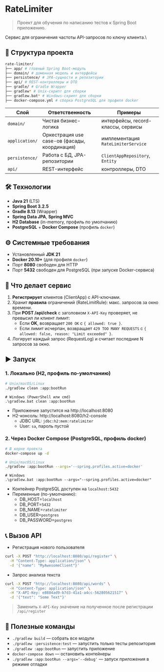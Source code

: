 # RateLimiter

> Проект для обучения по написанию тестов к Spring Boot
приложению.

Сервис для ограничения частоты API-запросов по ключу клиента.\

## 📂 Структура проекта

```bash
rate-limiter/
├── app/ # главный Spring Boot-модуль
├── domain/ # доменная модель и интерфейсы
├── persistence/ # JPA-сущности и репозитории
├── api/ # REST-контроллеры и DTO
├── gradle/ # Gradle Wrapper
├── gradlew* # Unix-скрипт для сборки
├── gradlew.bat* # Windows-скрипт для сборки
├── docker-compose.yml # сборка PostgreSQL для профиля docker
```

| Слой            | Ответственность                               | Примеры                            |
|-----------------|-----------------------------------------------|------------------------------------|
| `domain/`       | Чистая бизнес-логика                          | интерфейсы, record-классы, сервисы |
| `application/`  | Оркестрация use case-ов (фасады, координация) | имплементация `RateLimiterService` |
| `persistence/`  | Работа с БД, JPA-репозитории                  | `ClientAppRepository`, `Entity`    |
| `api/`          | REST-интерфейс                                | контроллеры, DTO                   |

## 🛠 Технологии

- **Java 21** (LTS)
- **Spring Boot 3.2.5**
- **Gradle 8.13** (Wrapper)
- **Spring Data JPA**, **Spring MVC**
- **H2 Database** (in-memory, профиль по умолчанию)
- **PostgreSQL** + **Docker Compose** (профиль `docker`)

## ⚙️ Системные требования

- Установленный **JDK 21**
- **Docker 20.10+** (для профиля `docker`)
- Порт **8080** свободен для HTTP
- Порт **5432** свободен для PostgreSQL (при запуске Docker-сервиса)

## 🚀 Что делает сервис

1. **Регистрирует** клиентов (ClientApp) с API-ключами.
2. Хранит **правила** ограничений (RateLimitRule): макс. запросов за окно времени.
3. При **POST /api/check** с заголовком `X-API-Key` проверяет, не превысил ли клиент лимит:
    - Если **OK**, возвращает `200 OK` с `{ allowed: true }`.
    - Если лимит исчерпан, возвращает `429 TOO MANY REQUESTS` с `{ allowed: false, reason: "Limit exceeded" }`.
4. Логирует каждый запрос (RequestLog) и считает последние N запросов за окно.

## ▶️ Запуск

### 1. Локально (H2, профиль по-умолчанию)

```bash
# Unix/macOS/Linux
./gradlew clean :app:bootRun
```

```shell
# Windows (PowerShell или cmd)
.\gradlew.bat clean :app:bootRun
```

* Приложение запустится на http://localhost:8080
* H2-консоль: http://localhost:8080/h2-console
  * JDBC URL: `jdbc:h2:mem:ratelimiter` 
  * User: `sa`, пароль пустой

### 2. Через Docker Compose (PostgreSQL, профиль docker)

```bash
# В корне проекта
docker-compose up -d
```

```bash
# Unix/macOS/Linux
./gradlew :app:bootRun --args='--spring.profiles.active=docker'
```

```shell
# Windows
.\gradlew.bat :app:bootRun --args="--spring.profiles.active=docker"
```

* Контейнер PostgreSQL доступен на `localhost:5432`
* Переменные (по-умолчанию):
  * DB_HOST=`localhost`
  * DB_PORT=`5432`
  * DB_NAME=`ratelimiter`
  * DB_USER=`postgres`
  * DB_PASSWORD=`postgres`

## 📞 Вызов API

* Регистрация нового пользователя

```bash
curl -X POST "http://localhost:8080/api/register" \
  -H "Content-Type: application/json" \
  -d '{"name": "MyAwesomeClient"}'
```

* Запрос анализа текста

```bash
curl -X POST "http://localhost:8080/api/words" \
  -H "Content-Type: application/json" \
  -H "X-API-Key: e8884ad9-b7d3-41a1-a4cc-562805621517" \
  -d '{"text": "Some Text"}'
```

> Заменить `X-API-Key` значение на полученное после регистрации `/api/register`

## 🔗 Полезные команды

* `./gradlew build` — собрать все модули
* `./gradlew :persistence:test` — запустить только тесты репозитория
* `./gradlew :app:bootRun` — запустить приложение
* `docker-compose down` — остановить контейнеры
* `./gradlew :app:bootRun --args='--debug'` — запуск приложения в режиме отладки


